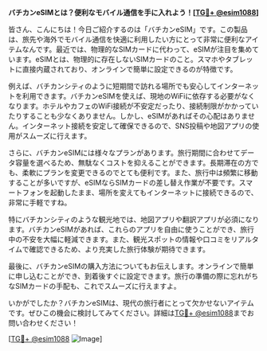 **バチカンeSIMとは？便利なモバイル通信を手に入れよう！[[TG💪+ @esim1088](https://t.me/s/esim1088)]**

皆さん、こんにちは！今日ご紹介するのは「バチカンeSIM」です。この製品は、旅先や海外でモバイル通信を快適に利用したい方にとって非常に便利なアイテムなんです。最近では、物理的なSIMカードに代わって、eSIMが注目を集めています。eSIMとは、物理的に存在しないSIMカードのこと。スマホやタブレットに直接内蔵されており、オンラインで簡単に設定できるのが特徴です。

例えば、バチカンシティのように短期間で訪れる場所でも安心してインターネットを利用できます。バチカンeSIMを使えば、現地のWiFiに依存する必要がなくなります。ホテルやカフェのWiFi接続が不安定だったり、接続制限がかかっていたりすることも少なくありません。しかし、eSIMがあればその心配はありません。インターネット接続を安定して確保できるので、SNS投稿や地図アプリの使用がスムーズに行えます。

さらに、バチカンeSIMには様々なプランがあります。旅行期間に合わせてデータ容量を選べるため、無駄なくコストを抑えることができます。長期滞在の方でも、柔軟にプランを変更できるのでとても便利です。また、旅行中は頻繁に移動することが多いですが、eSIMならSIMカードの差し替え作業が不要です。スマートフォンを起動したまま、場所を変えてもインターネットに接続できるので、非常に手軽ですね。

特にバチカンシティのような観光地では、地図アプリや翻訳アプリが必須になります。バチカンeSIMがあれば、これらのアプリを自由に使うことができ、旅行中の不安を大幅に軽減できます。また、観光スポットの情報や口コミをリアルタイムで確認できるため、より充実した旅行体験が期待できます。

最後に、バチカンeSIMの購入方法についてもお伝えします。オンラインで簡単に申し込むことができ、到着後すぐに設定できます。旅行の準備の際に忘れがちなSIMカードの手配も、これでスムーズに行えますよ。

いかがでしたか？バチカンeSIMは、現代の旅行者にとって欠かせないアイテムです。ぜひこの機会に検討してみてください。詳細は[TG💪+ @esim1088](https://t.me/s/esim1088)までお問い合わせください！

[[TG💪+ @esim1088](https://t.me/s/esim1088) ![Image](https://i.postimg.cc/Y0z9fWf4/image.png)]